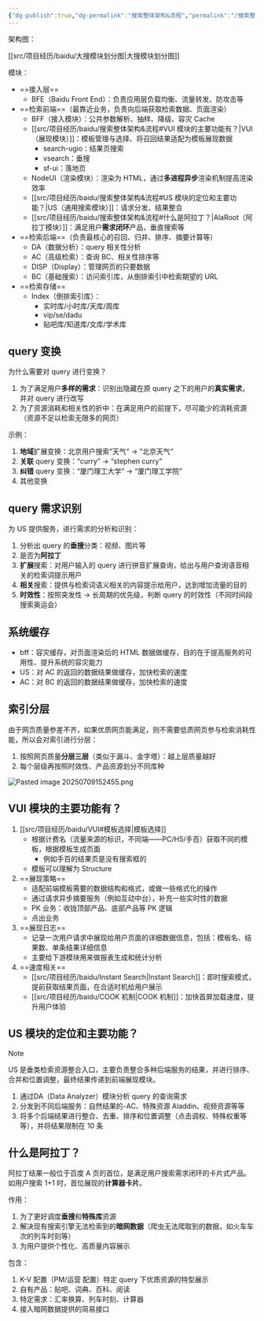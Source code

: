 ```yaml
---
{"dg-publish":true,"dg-permalink":"搜索整体架构&流程","permalink":"/搜索整体架构&流程/","tags":["项目","搜索架构"]}
---
```



架构图：

<style> .container {font-family: sans-serif; text-align: center;} .button-wrapper button {z-index: 1;height: 40px; width: 100px; margin: 10px;padding: 5px;} .excalidraw .App-menu_top .buttonList { display: flex;} .excalidraw-wrapper { height: 800px; margin: 50px; position: relative;} :root[dir="ltr"] .excalidraw .layer-ui__wrapper .zen-mode-transition.App-menu_bottom--transition-left {transform: none;} </style><script src="https://cdn.jsdelivr.net/npm/react@17/umd/react.production.min.js"></script><script src="https://cdn.jsdelivr.net/npm/react-dom@17/umd/react-dom.production.min.js"></script><script type="text/javascript" src="https://cdn.jsdelivr.net/npm/@excalidraw/excalidraw@0/dist/excalidraw.production.min.js"></script><div id="Drawing_2025-07-08_1015.55.excalidraw.md1"></div><script>(function(){const InitialData={"type":"excalidraw","version":2,"source":"https://github.com/zsviczian/obsidian-excalidraw-plugin/releases/tag/2.13.0","elements":[{"id":"AJ95CTKOlv9u1peV2lcHq","type":"rectangle","x":-206.01887893676758,"y":-316.11328125,"width":148.69146728515625,"height":71.94009399414062,"angle":0,"strokeColor":"#1e1e1e","backgroundColor":"transparent","fillStyle":"solid","strokeWidth":2,"strokeStyle":"solid","roughness":1,"opacity":100,"groupIds":[],"frameId":null,"index":"a0","roundness":{"type":3},"seed":331179352,"version":597,"versionNonce":1190184,"isDeleted":false,"boundElements":[{"type":"text","id":"8sjlw1u5"},{"id":"NjAXDvy92cEBvGCr5J1pH","type":"arrow"}],"updated":1751941278210,"link":null,"locked":false},{"id":"8sjlw1u5","type":"text","x":-152.96313095092773,"y":-292.6432342529297,"width":42.57997131347656,"height":25,"angle":0,"strokeColor":"#1e1e1e","backgroundColor":"transparent","fillStyle":"solid","strokeWidth":2,"strokeStyle":"solid","roughness":1,"opacity":100,"groupIds":[],"frameId":null,"index":"a1","roundness":null,"seed":1315753512,"version":197,"versionNonce":665321256,"isDeleted":false,"boundElements":[],"updated":1751941278211,"link":null,"locked":false,"text":"BFE","rawText":"BFE","fontSize":20,"fontFamily":5,"textAlign":"center","verticalAlign":"middle","containerId":"AJ95CTKOlv9u1peV2lcHq","originalText":"BFE","autoResize":true,"lineHeight":1.25},{"id":"OLhaR6Pe9VneRn3I7MTpL","type":"rectangle","x":-204.9978265726815,"y":-188.8737030029297,"width":148.69146728515625,"height":71.94009399414062,"angle":0,"strokeColor":"#1e1e1e","backgroundColor":"transparent","fillStyle":"solid","strokeWidth":2,"strokeStyle":"solid","roughness":1,"opacity":100,"groupIds":[],"frameId":null,"index":"a2","roundness":{"type":3},"seed":10265176,"version":858,"versionNonce":1616797016,"isDeleted":false,"boundElements":[{"type":"text","id":"D5Z48zlL"},{"id":"hd1l1KzLoowPcs1fJLY9a","type":"arrow"},{"id":"NjAXDvy92cEBvGCr5J1pH","type":"arrow"}],"updated":1751941278210,"link":null,"locked":false},{"id":"D5Z48zlL","type":"text","x":-180.65209293010338,"y":-177.90365600585938,"width":100,"height":50,"angle":0,"strokeColor":"#1e1e1e","backgroundColor":"transparent","fillStyle":"solid","strokeWidth":2,"strokeStyle":"solid","roughness":1,"opacity":100,"groupIds":[],"frameId":null,"index":"a3","roundness":null,"seed":109483864,"version":499,"versionNonce":1135467048,"isDeleted":false,"boundElements":[],"updated":1751941278211,"link":null,"locked":false,"text":"BFF\n搜索接入层","rawText":"BFF\n搜索接入层","fontSize":20,"fontFamily":5,"textAlign":"center","verticalAlign":"middle","containerId":"OLhaR6Pe9VneRn3I7MTpL","originalText":"BFF\n搜索接入层","autoResize":true,"lineHeight":1.25},{"id":"T0BFYrz8E8iErwGqiCNk3","type":"rectangle","x":-204.10478591918945,"y":-63.30507373454668,"width":148.69146728515625,"height":71.94009399414062,"angle":0,"strokeColor":"#1e1e1e","backgroundColor":"#ffec99","fillStyle":"solid","strokeWidth":2,"strokeStyle":"solid","roughness":1,"opacity":100,"groupIds":[],"frameId":null,"index":"a4","roundness":{"type":3},"seed":1559906904,"version":932,"versionNonce":1424396376,"isDeleted":false,"boundElements":[{"type":"text","id":"h4mZWs9u"},{"id":"voiqu34FN5c6zq-I7tptr","type":"arrow"}],"updated":1751941332445,"link":null,"locked":false},{"id":"h4mZWs9u","type":"text","x":-179.75905227661133,"y":-52.33502673747637,"width":100,"height":50,"angle":0,"strokeColor":"#1e1e1e","backgroundColor":"transparent","fillStyle":"solid","strokeWidth":2,"strokeStyle":"solid","roughness":1,"opacity":100,"groupIds":[],"frameId":null,"index":"a5","roundness":null,"seed":1492074328,"version":549,"versionNonce":1573953112,"isDeleted":false,"boundElements":[],"updated":1751941219078,"link":null,"locked":false,"text":"VUI\n搜索展现层","rawText":"VUI\n搜索展现层","fontSize":20,"fontFamily":5,"textAlign":"center","verticalAlign":"middle","containerId":"T0BFYrz8E8iErwGqiCNk3","originalText":"VUI\n搜索展现层","autoResize":true,"lineHeight":1.25},{"id":"NjAXDvy92cEBvGCr5J1pH","type":"arrow","x":-126.11111417709358,"y":-242.9231719970703,"width":1.2600590519804484,"height":53.049468994140625,"angle":0,"strokeColor":"#1e1e1e","backgroundColor":"transparent","fillStyle":"solid","strokeWidth":2,"strokeStyle":"solid","roughness":1,"opacity":100,"groupIds":[],"frameId":null,"index":"a6","roundness":{"type":2},"seed":869873240,"version":663,"versionNonce":859515688,"isDeleted":false,"boundElements":[],"updated":1751941278213,"link":null,"locked":false,"points":[[0,0],[1.2600590519804484,53.049468994140625]],"lastCommittedPoint":null,"startBinding":{"elementId":"AJ95CTKOlv9u1peV2lcHq","focus":-0.06220682798603423,"gap":1.2500152587890625},"endBinding":{"elementId":"OLhaR6Pe9VneRn3I7MTpL","focus":0.0888088618310053,"gap":1},"startArrowhead":null,"endArrowhead":"arrow","elbowed":false},{"id":"hd1l1KzLoowPcs1fJLY9a","type":"arrow","x":-127.88776505009932,"y":-115.93360900878906,"width":0.7254742382307597,"height":51.79298400878906,"angle":0,"strokeColor":"#1e1e1e","backgroundColor":"transparent","fillStyle":"solid","strokeWidth":2,"strokeStyle":"solid","roughness":1,"opacity":100,"groupIds":[],"frameId":null,"index":"a7","roundness":{"type":2},"seed":280367704,"version":480,"versionNonce":181104680,"isDeleted":false,"boundElements":[],"updated":1751941278212,"link":null,"locked":false,"points":[[0,0],[-0.7254742382307597,51.79298400878906]],"lastCommittedPoint":null,"startBinding":{"elementId":"OLhaR6Pe9VneRn3I7MTpL","focus":-0.04385027559334594,"gap":1},"endBinding":null,"startArrowhead":null,"endArrowhead":"arrow","elbowed":false},{"id":"KbPqjSWjXvailYgfzqvS5","type":"rectangle","x":-203.91378116252525,"y":70.38734436035156,"width":148.69146728515625,"height":71.94009399414062,"angle":0,"strokeColor":"#1e1e1e","backgroundColor":"transparent","fillStyle":"solid","strokeWidth":2,"strokeStyle":"solid","roughness":1,"opacity":100,"groupIds":[],"frameId":null,"index":"a8","roundness":{"type":3},"seed":1401070424,"version":1045,"versionNonce":1472055592,"isDeleted":false,"boundElements":[{"type":"text","id":"2kQpMwmI"}],"updated":1751941227299,"link":null,"locked":false},{"id":"2kQpMwmI","type":"text","x":-169.56804751994713,"y":81.35739135742188,"width":80,"height":50,"angle":0,"strokeColor":"#1e1e1e","backgroundColor":"transparent","fillStyle":"solid","strokeWidth":2,"strokeStyle":"solid","roughness":1,"opacity":100,"groupIds":[],"frameId":null,"index":"a9","roundness":null,"seed":1862563928,"version":689,"versionNonce":1563437864,"isDeleted":false,"boundElements":[],"updated":1751941232006,"link":null,"locked":false,"text":"US\n统一搜索","rawText":"US\n统一搜索","fontSize":20,"fontFamily":5,"textAlign":"center","verticalAlign":"middle","containerId":"KbPqjSWjXvailYgfzqvS5","originalText":"US\n统一搜索","autoResize":true,"lineHeight":1.25},{"id":"voiqu34FN5c6zq-I7tptr","type":"arrow","x":-126.85672015074802,"y":12.052973750804881,"width":2.1829717743008104,"height":64.382542606617,"angle":0,"strokeColor":"#1e1e1e","backgroundColor":"transparent","fillStyle":"solid","strokeWidth":2,"strokeStyle":"solid","roughness":1,"opacity":100,"groupIds":[],"frameId":null,"index":"aA","roundness":{"type":2},"seed":184309544,"version":444,"versionNonce":631873832,"isDeleted":false,"boundElements":[],"updated":1751941268957,"link":null,"locked":false,"points":[[0,0],[-2.1829717743008104,64.382542606617]],"lastCommittedPoint":null,"startBinding":{"elementId":"T0BFYrz8E8iErwGqiCNk3","focus":-0.05608169084701131,"gap":3.4179534912109375},"endBinding":null,"startArrowhead":null,"endArrowhead":"arrow","elbowed":false},{"id":"IHKcnG-Ppu1GuAS8I6Mwc","type":"rectangle","x":40.21162033081055,"y":-63.37237548828125,"width":148.69146728515625,"height":71.94009399414062,"angle":0,"strokeColor":"#1e1e1e","backgroundColor":"transparent","fillStyle":"solid","strokeWidth":2,"strokeStyle":"solid","roughness":1,"opacity":100,"groupIds":[],"frameId":null,"index":"aB","roundness":{"type":3},"seed":1987667288,"version":986,"versionNonce":537096536,"isDeleted":false,"boundElements":[{"type":"text","id":"hq7cODDF"}],"updated":1751941129969,"link":null,"locked":false},{"id":"hq7cODDF","type":"text","x":78.0673713684082,"y":-52.40232849121094,"width":72.97996520996094,"height":50,"angle":0,"strokeColor":"#1e1e1e","backgroundColor":"transparent","fillStyle":"solid","strokeWidth":2,"strokeStyle":"solid","roughness":1,"opacity":100,"groupIds":[],"frameId":null,"index":"aC","roundness":null,"seed":1238563416,"version":637,"versionNonce":583614040,"isDeleted":false,"boundElements":[],"updated":1751941226427,"link":null,"locked":false,"text":"NodeUI\n渲染","rawText":"NodeUI\n渲染","fontSize":20,"fontFamily":5,"textAlign":"center","verticalAlign":"middle","containerId":"IHKcnG-Ppu1GuAS8I6Mwc","originalText":"NodeUI\n渲染","autoResize":true,"lineHeight":1.25},{"id":"gkpWsEPj8jrxTra2mH1Og","type":"arrow","x":-55.57942581176758,"y":-24.003890991210938,"width":98.15106201171875,"height":2.024749755859375,"angle":0,"strokeColor":"#1e1e1e","backgroundColor":"transparent","fillStyle":"solid","strokeWidth":2,"strokeStyle":"solid","roughness":1,"opacity":100,"groupIds":[],"frameId":null,"index":"aD","roundness":{"type":2},"seed":405736792,"version":115,"versionNonce":111737688,"isDeleted":false,"boundElements":[],"updated":1751941129969,"link":null,"locked":false,"points":[[0,0],[98.15106201171875,-2.024749755859375]],"lastCommittedPoint":null,"startBinding":null,"endBinding":null,"startArrowhead":null,"endArrowhead":"arrow","elbowed":false},{"id":"dZMbNJ7DQ-1OH0jr7GTQS","type":"rectangle","x":-203.57426834106445,"y":216.7903289794922,"width":148.69146728515625,"height":71.94009399414062,"angle":0,"strokeColor":"#1e1e1e","backgroundColor":"transparent","fillStyle":"solid","strokeWidth":2,"strokeStyle":"solid","roughness":1,"opacity":100,"groupIds":[],"frameId":null,"index":"aE","roundness":{"type":3},"seed":970217768,"version":1193,"versionNonce":817820504,"isDeleted":false,"boundElements":[{"type":"text","id":"XzsFvUkK"},{"id":"Ho2QNKnSg4sLZOmei8i6L","type":"arrow"}],"updated":1751941187451,"link":null,"locked":false},{"id":"XzsFvUkK","type":"text","x":-169.22853469848633,"y":227.7603759765625,"width":80,"height":50,"angle":0,"strokeColor":"#1e1e1e","backgroundColor":"transparent","fillStyle":"solid","strokeWidth":2,"strokeStyle":"solid","roughness":1,"opacity":100,"groupIds":[],"frameId":null,"index":"aF","roundness":null,"seed":1128199208,"version":829,"versionNonce":1775132456,"isDeleted":false,"boundElements":[],"updated":1751941236944,"link":null,"locked":false,"text":"AC\n高级搜索","rawText":"AC\n高级搜索","fontSize":20,"fontFamily":5,"textAlign":"center","verticalAlign":"middle","containerId":"dZMbNJ7DQ-1OH0jr7GTQS","originalText":"AC\n高级搜索","autoResize":true,"lineHeight":1.25},{"id":"_9sGqY3Ikjb3gCT2p-e-h","type":"arrow","x":-130.01301956176758,"y":140.84637451171875,"width":0.48504638671875,"height":76.5006103515625,"angle":0,"strokeColor":"#1e1e1e","backgroundColor":"transparent","fillStyle":"solid","strokeWidth":2,"strokeStyle":"solid","roughness":1,"opacity":100,"groupIds":[],"frameId":null,"index":"aG","roundness":{"type":2},"seed":1962384984,"version":71,"versionNonce":434332712,"isDeleted":false,"boundElements":[],"updated":1751941139688,"link":null,"locked":false,"points":[[0,0],[0.48504638671875,76.5006103515625]],"lastCommittedPoint":null,"startBinding":null,"endBinding":null,"startArrowhead":null,"endArrowhead":"arrow","elbowed":false},{"id":"mf7X0xd4mekc1fSeFW1l3","type":"rectangle","x":5.266857147216797,"y":212.9524383544922,"width":148.69146728515625,"height":71.94009399414062,"angle":0,"strokeColor":"#1e1e1e","backgroundColor":"transparent","fillStyle":"solid","strokeWidth":2,"strokeStyle":"solid","roughness":1,"opacity":100,"groupIds":[],"frameId":null,"index":"aH","roundness":{"type":3},"seed":1578897448,"version":1440,"versionNonce":1326526760,"isDeleted":false,"boundElements":[{"type":"text","id":"5q2CgPU4"},{"id":"IOAySVIejeToKcNcdmQXo","type":"arrow"}],"updated":1751941152758,"link":null,"locked":false},{"id":"5q2CgPU4","type":"text","x":29.612590789794922,"y":223.9224853515625,"width":100,"height":50,"angle":0,"strokeColor":"#1e1e1e","backgroundColor":"transparent","fillStyle":"solid","strokeWidth":2,"strokeStyle":"solid","roughness":1,"opacity":100,"groupIds":[],"frameId":null,"index":"aI","roundness":null,"seed":326617896,"version":1091,"versionNonce":1057517352,"isDeleted":false,"boundElements":[],"updated":1751941246174,"link":null,"locked":false,"text":"AlaRoot\n阿拉丁入口","rawText":"AlaRoot\n阿拉丁入口","fontSize":20,"fontFamily":5,"textAlign":"center","verticalAlign":"middle","containerId":"mf7X0xd4mekc1fSeFW1l3","originalText":"AlaRoot\n阿拉丁入口","autoResize":true,"lineHeight":1.25},{"id":"IOAySVIejeToKcNcdmQXo","type":"arrow","x":-125.69984817504883,"y":142.22332763671875,"width":215.7486572265626,"height":68.55139160156247,"angle":0,"strokeColor":"#1e1e1e","backgroundColor":"transparent","fillStyle":"solid","strokeWidth":2,"strokeStyle":"solid","roughness":1,"opacity":100,"groupIds":[],"frameId":null,"index":"aJ","roundness":{"type":2},"seed":2005781288,"version":101,"versionNonce":2009167656,"isDeleted":false,"boundElements":[],"updated":1751941268965,"link":null,"locked":false,"points":[[0,0],[215.7486572265626,68.55139160156247]],"lastCommittedPoint":null,"startBinding":null,"endBinding":{"elementId":"mf7X0xd4mekc1fSeFW1l3","focus":0.6957884095277208,"gap":2.1777191162109375},"startArrowhead":null,"endArrowhead":"arrow","elbowed":false},{"id":"pJTfRkDaAnCweoblNwec6","type":"rectangle","x":-201.27929295491606,"y":365.46691755861394,"width":148.69146728515625,"height":71.94009399414062,"angle":0,"strokeColor":"#1e1e1e","backgroundColor":"transparent","fillStyle":"solid","strokeWidth":2,"strokeStyle":"solid","roughness":1,"opacity":100,"groupIds":[],"frameId":null,"index":"aK","roundness":{"type":3},"seed":859757656,"version":1335,"versionNonce":1224728664,"isDeleted":false,"boundElements":[{"type":"text","id":"fUZLq9sY"}],"updated":1751941188430,"link":null,"locked":false},{"id":"fUZLq9sY","type":"text","x":-166.93355931233793,"y":376.43696455568426,"width":80,"height":50,"angle":0,"strokeColor":"#1e1e1e","backgroundColor":"transparent","fillStyle":"solid","strokeWidth":2,"strokeStyle":"solid","roughness":1,"opacity":100,"groupIds":[],"frameId":null,"index":"aL","roundness":null,"seed":1557238104,"version":967,"versionNonce":764439384,"isDeleted":false,"boundElements":[],"updated":1751941239740,"link":null,"locked":false,"text":"BC\n基础搜索","rawText":"BC\n基础搜索","fontSize":20,"fontFamily":5,"textAlign":"center","verticalAlign":"middle","containerId":"pJTfRkDaAnCweoblNwec6","originalText":"BC\n基础搜索","autoResize":true,"lineHeight":1.25},{"id":"Ho2QNKnSg4sLZOmei8i6L","type":"arrow","x":-126.61519886797333,"y":292.36722477387906,"width":3.1645487343556056,"height":71.98484231231686,"angle":0,"strokeColor":"#1e1e1e","backgroundColor":"transparent","fillStyle":"solid","strokeWidth":2,"strokeStyle":"solid","roughness":1,"opacity":100,"groupIds":[],"frameId":null,"index":"aM","roundness":{"type":2},"seed":741824296,"version":41,"versionNonce":355154984,"isDeleted":false,"boundElements":[],"updated":1751941268958,"link":null,"locked":false,"points":[[0,0],[-3.1645487343556056,71.98484231231686]],"lastCommittedPoint":null,"startBinding":{"elementId":"dZMbNJ7DQ-1OH0jr7GTQS","focus":-0.05735119009178363,"gap":3.6368018002462463},"endBinding":null,"startArrowhead":null,"endArrowhead":"arrow","elbowed":false},{"id":"Fc1bqJrInIXC-aVAoEQ-k","type":"rectangle","x":7.6685236540560595,"y":365.78803106341576,"width":148.69146728515625,"height":71.94009399414062,"angle":0,"strokeColor":"#1e1e1e","backgroundColor":"transparent","fillStyle":"solid","strokeWidth":2,"strokeStyle":"solid","roughness":1,"opacity":100,"groupIds":[],"frameId":null,"index":"aN","roundness":{"type":3},"seed":1595532328,"version":1445,"versionNonce":1793978200,"isDeleted":false,"boundElements":[{"type":"text","id":"s1P6dneU"},{"id":"Aml-gG2LIODuJhNyBL0dV","type":"arrow"}],"updated":1751941205295,"link":null,"locked":false},{"id":"s1P6dneU","type":"text","x":55.56427560718106,"y":376.75807806048607,"width":52.89996337890625,"height":50,"angle":0,"strokeColor":"#1e1e1e","backgroundColor":"transparent","fillStyle":"solid","strokeWidth":2,"strokeStyle":"solid","roughness":1,"opacity":100,"groupIds":[],"frameId":null,"index":"aO","roundness":null,"seed":1570447144,"version":1075,"versionNonce":149939240,"isDeleted":false,"boundElements":[],"updated":1751941249243,"link":null,"locked":false,"text":"DISP\n展现","rawText":"DISP\n展现","fontSize":20,"fontFamily":5,"textAlign":"center","verticalAlign":"middle","containerId":"Fc1bqJrInIXC-aVAoEQ-k","originalText":"DISP\n展现","autoResize":true,"lineHeight":1.25},{"id":"Aml-gG2LIODuJhNyBL0dV","type":"arrow","x":-124.62610934162058,"y":287.60542552534434,"width":208.56363396515593,"height":77.18260553807141,"angle":0,"strokeColor":"#1e1e1e","backgroundColor":"transparent","fillStyle":"solid","strokeWidth":2,"strokeStyle":"solid","roughness":1,"opacity":100,"groupIds":[],"frameId":null,"index":"aP","roundness":{"type":2},"seed":1563700264,"version":77,"versionNonce":1104695848,"isDeleted":false,"boundElements":[],"updated":1751941268970,"link":null,"locked":false,"points":[[0,0],[208.56363396515593,77.18260553807141]],"lastCommittedPoint":null,"startBinding":null,"endBinding":{"elementId":"Fc1bqJrInIXC-aVAoEQ-k","focus":0.5935730357699854,"gap":1},"startArrowhead":null,"endArrowhead":"arrow","elbowed":false},{"id":"bdWdEaxruJg8Z5FO_ihey","type":"freedraw","x":99.66634717262559,"y":-142.10958925110845,"width":79.5539330938933,"height":72.9407859544979,"angle":0,"strokeColor":"#1e1e1e","backgroundColor":"transparent","fillStyle":"solid","strokeWidth":2,"strokeStyle":"solid","roughness":1,"opacity":100,"groupIds":[],"frameId":null,"index":"aQ","roundness":null,"seed":77470760,"version":72,"versionNonce":1479557976,"isDeleted":true,"boundElements":null,"updated":1751941302814,"link":null,"locked":false,"points":[[0,0],[-4.893693592093086,0.7054078724517012],[-5.955223228610748,1.7635037842556187],[-7.610151365666525,3.0013297498283578],[-9.424556939429294,5.266745526622799],[-11.842535012882081,8.162949250838807],[-12.55134481630023,9.573733201994884],[-15.6408704212771,18.319986438588188],[-16.180092376331118,23.68847195673058],[-16.705706607519232,28.39224559902911],[-16.705706607519232,33.09601924132764],[-15.661218419581019,37.79980878049986],[-11.567837035779121,46.040748093587894],[-8.28506903440973,50.083195894135315],[-6.219747206561692,51.32105365345544],[-2.838545763396951,52.769131670252904],[0.5425920922730256,53.732291452470065],[5.246349837697835,54.776811434155576],[9.95017117061741,54.776811434155576],[15.318608998138757,54.776811434155576],[21.348420358032286,54.22741547994971],[26.716921773048398,53.152373500808324],[28.782243600896322,52.32487763853308],[33.486001346321245,50.75467983816472],[38.189759091746055,49.18451383154371],[45.12842651338315,45.22682816143106],[47.8448842869567,43.866898309161115],[52.39266190788305,40.69261057374942],[54.04428349521436,39.0376347460726],[54.240959616320765,38.6374627450534],[56.38430330016536,33.84889517857275],[57.34739949488778,30.464355391936294],[57.5983793364677,29.70469148963204],[58.12062343043681,24.997515916367064],[59.16517520586967,20.29035623997575],[59.701027023704455,14.918484687740602],[60.05368326930932,13.504298805618077],[60.05368326930932,9.458433177230546],[60.53529495416524,6.07387749372046],[60.53529495416524,3.3540336860542084],[60.33518510834506,2.953861685035008],[59.01936908052312,1.132715836834052],[58.619149388882875,0.7325279389411605],[56.55045742381583,-0.5086999575980258],[53.65086766550701,-2.441759796470535],[51.58217570043996,-3.269239761872086],[46.74609237854486,-5.955175537989675],[40.607800752693606,-8.746237339719642],[37.887972841901046,-9.655125195210559],[31.095111545610507,-12.486882993548363],[28.375283634817947,-13.39575495216559],[21.677358468114107,-15.07107877814633],[14.236794950811827,-17.09909064347923],[8.864923398576707,-17.638312598533133],[4.157731928438011,-18.16397452034232],[-1.3022718914509142,-18.16397452034232],[-6.762339298834718,-18.16397452034232],[-10.906527090901704,-17.43144658140116],[-12.975282643463515,-17.02110058123],[-15.043974608530561,-16.610738684185122],[-16.658270336473265,-16.06134272997926],[-17.258536286438925,-15.467864745072802],[-18.018152498122163,-15.216900800366545],[-18.21826234394223,-15.020208782386533],[-18.618418448087823,-14.62342281546006],[-18.81852829390789,-14.426730797480047],[-19.01863813972807,-14.230022882626372],[-19.01863813972807,-14.03333086464636],[-19.01863813972807,-13.836638846666347],[-19.01863813972807,-13.836638846666347]],"pressures":[],"simulatePressure":true,"lastCommittedPoint":[-19.01863813972807,-13.836638846666347]},{"id":"aq7V8OOXiO9rWZ4QqD4WG","type":"freedraw","x":-151.86543386129495,"y":-25.915746867533528,"width":0.0001,"height":0.0001,"angle":0,"strokeColor":"#1e1e1e","backgroundColor":"transparent","fillStyle":"solid","strokeWidth":2,"strokeStyle":"solid","roughness":1,"opacity":100,"groupIds":[],"frameId":null,"index":"aR","roundness":null,"seed":466630952,"version":4,"versionNonce":132328536,"isDeleted":true,"boundElements":null,"updated":1751941307987,"link":null,"locked":false,"points":[[0,0],[0.0001,0.0001]],"pressures":[],"simulatePressure":true,"lastCommittedPoint":[0.0001,0.0001]},{"id":"FyW2SEy8pQGWHBdNt48OD","type":"freedraw","x":-109.86716536200186,"y":-19.492551471679974,"width":0.0001,"height":0.0001,"angle":0,"strokeColor":"#1e1e1e","backgroundColor":"transparent","fillStyle":"solid","strokeWidth":2,"strokeStyle":"solid","roughness":1,"opacity":100,"groupIds":[],"frameId":null,"index":"aS","roundness":null,"seed":1035960360,"version":4,"versionNonce":497317208,"isDeleted":true,"boundElements":null,"updated":1751941310696,"link":null,"locked":false,"points":[[0,0],[0.0001,0.0001]],"pressures":[],"simulatePressure":true,"lastCommittedPoint":[0.0001,0.0001]}],"appState":{"theme":"light","viewBackgroundColor":"#f8f9fa","currentItemStrokeColor":"#1e1e1e","currentItemBackgroundColor":"#ffec99","currentItemFillStyle":"solid","currentItemStrokeWidth":2,"currentItemStrokeStyle":"solid","currentItemRoughness":1,"currentItemOpacity":100,"currentItemFontFamily":5,"currentItemFontSize":20,"currentItemTextAlign":"left","currentItemStartArrowhead":null,"currentItemEndArrowhead":"arrow","currentItemArrowType":"round","scrollX":640.9465310860311,"scrollY":243.92418315674533,"zoom":{"value":1},"currentItemRoundness":"round","gridSize":20,"gridStep":5,"gridModeEnabled":false,"gridColor":{"Bold":"rgba(203, 211, 218, 0.5)","Regular":"rgba(218, 224, 229, 0.5)"},"currentStrokeOptions":null,"frameRendering":{"enabled":true,"clip":true,"name":true,"outline":true},"objectsSnapModeEnabled":false,"activeTool":{"type":"selection","customType":null,"locked":false,"fromSelection":false,"lastActiveTool":null}},"files":{}};InitialData.scrollToContent=true;App=()=>{const e=React.useRef(null),t=React.useRef(null),[n,i]=React.useState({width:void 0,height:void 0});return React.useEffect(()=>{i({width:t.current.getBoundingClientRect().width,height:t.current.getBoundingClientRect().height});const e=()=>{i({width:t.current.getBoundingClientRect().width,height:t.current.getBoundingClientRect().height})};return window.addEventListener("resize",e),()=>window.removeEventListener("resize",e)},[t]),React.createElement(React.Fragment,null,React.createElement("div",{className:"excalidraw-wrapper",ref:t},React.createElement(ExcalidrawLib.Excalidraw,{ref:e,width:n.width,height:n.height,initialData:InitialData,viewModeEnabled:!0,zenModeEnabled:!0,gridModeEnabled:!1})))},excalidrawWrapper=document.getElementById("Drawing_2025-07-08_1015.55.excalidraw.md1");ReactDOM.render(React.createElement(App),excalidrawWrapper);})();</script>

[[src/项目经历/baidu/大搜模块划分图\|大搜模块划分图]]

模块：
- ==接入层==
	- BFE（Baidu Front End）：负责应用层负载均衡、流量转发、防攻击等
- ==检索前端==（最靠近业务，负责向后端获取检索数据、页面渲染）
	- BFF（接入模块）：公共参数解析、抽样、降级、容灾 Cache
	- [[src/项目经历/baidu/搜索整体架构&流程#VUI 模块的主要功能有？\|VUI（展现模块）]]：模板管理与选择、将召回结果适配为模板展现数据
		- search-ugio：结果页搜索
		- vsearch：垂搜
		- sf-ui：落地页
	- NodeUI（渲染模块）：渲染为 HTML，通过**多进程异步**渲染机制提高渲染效率
	- [[src/项目经历/baidu/搜索整体架构&流程#US 模块的定位和主要功能？\|US（通用搜索模块）]]：请求分发、结果整合
	- [[src/项目经历/baidu/搜索整体架构&流程#什么是阿拉丁？\|AlaRoot（阿拉丁模块）]]：满足用户**需求闭环**产品，垂直搜索等
- ==检索后端==（负责最核心的召回、归并、排序、摘要计算等）
	- DA（数据分析）：query 相关性分析
	- AC（高级检索）：查询 BC、相关性排序等
	- DISP（Display）：管理网页的只要数据
	- BC（基础搜索）：访问索引库，从倒排索引中检索期望的 URL
- ==检索存储==
	- Index（倒排索引库）：
		- 实时库/小时库/天库/周库
		- vip/se/dadu
		- 贴吧库/知道库/文库/学术库

## query 变换

为什么需要对 query 进行变换？
1. 为了满足用户**多样的需求**：识别出隐藏在原 query 之下的用户的**真实需求**，并对 query 进行改写
2. 为了资源消耗和相关性的折中：在满足用户的前提下，尽可能少的消耗资源（资源不足以检索无限多的网页）

示例：
1. **地域**扩展变换：北京用户搜索”天气“ → ”北京天气“
2. **关联** query 变换：“curry” → “stephen curry”
3. **纠错** query 变换：“厦门理工大学” → “厦门理工学院”
4. 其他变换

## query 需求识别

为 US 提供服务，进行需求的分析和识别：
1. 分析出 query 的**垂搜**分类：视频、图片等
2. 是否为**阿拉丁**
3. **扩展**搜索：对用户输入的 query 进行拼音扩展查询，给出与用户查询语音相关的检索词提示用户
4. **相关**搜索：提供与检索词语义相关的内容提示给用户，达到增加流量的目的
5. **时效性**：按照突发性 → 长周期的优先级，判断 query 的时效性（不同时间段搜索奥运会）

## 系统缓存

- bff：容灾缓存，对页面渲染后的 HTML 数据做缓存，目的在于提高服务的可用性、提升系统的容灾能力
- US：对 AC 的返回的数据结果做缓存，加快检索的速度
- AC：对 BC 的返回的数据结果做缓存，加快检索的速度

## 索引分层

由于网页质量参差不齐，如果优质网页能满足，则不需要低质网页参与检索消耗性能，所以会对索引进行分层：
1. 按照网页质量**分层三层**（类似于漏斗、金字塔）：越上层质量越好
2. 每个层级再按照时效性、产品资源划分不同库种

![Pasted image 20250709152455.png](/img/user/attachments/images/Pasted%20image%2020250709152455.png)


## VUI 模块的主要功能有？

1. [[src/项目经历/baidu/VUI#模板选择\|模板选择]]
    - 根据计费名（流量来源的标识，不同端——PC/H5/手百）获取不同的模板，根据模板生成页面
        - 例如手百的结果页是没有搜索框的
    - 模板可以理解为 Structure
2. ==展现策略==
	- 适配前端模板需要的数据结构和格式，或做一些格式化的操作
	- 通过请求异步摘要服务（例如互动中台），补充一些实时性的数据
	- PK 业务：收拢顶部产品、底部产品等 PK 逻辑
	- 点出业务
3. ==展现日志==
    - 记录一次用户请求中展现给用户页面的详细数据信息，包括：模板名、结果数、单条结果详细信息
    - 主要给下游模块用来做报表生成和统计分析
4. ==速度相关==
    - [[src/项目经历/baidu/Instant Search\|Instant Search]]：即时搜索模式，提前获取结果页面，在合适时机给用户展示
    - [[src/项目经历/baidu/COOK 机制\|COOK 机制]]：加快首屏加载速度，提升用户体验

## US 模块的定位和主要功能？

> [!NOTE] 
> US 是垂类检索资源整合入口，主要负责整合多种后端服务的结果，并进行排序、合并和位置调整，最终结果传递到前端展现模块。

1. 通过DA（Data Analyzer）模块分析 query 的查询需求
2. 分发到不同后端服务：自然结果的-AC、特殊资源 Aladdin、视频资源等等
3. 将多个后端结果进行整合、去重、排序和位置调整（点击调权、特殊权重等等），并将结果限制在 10 条

## 什么是阿拉丁？

阿拉丁结果一般位于百度 A 页的首位，是满足用户搜索需求闭环的卡片式产品。如用户搜索 1+1 时，首位展现的**计算器卡片**。

作用：
1. 为了更好调度**垂搜**和**特殊库**资源
2. 解决现有搜索引擎无法检索到的**暗网数据**（爬虫无法爬取到的数据，如火车车次的列车时刻等）
3. 为用户提供个性化、高质量内容展示

包含：
1. K-V 配置（PM/运营 配置）特定 query 下优质资源的特型展示
2. 自有产品：贴吧、词典、百科、阅读
3. 特定需求：汇率换算、列车时刻、计算器
4. 接入暗网数据提供的简易接口
